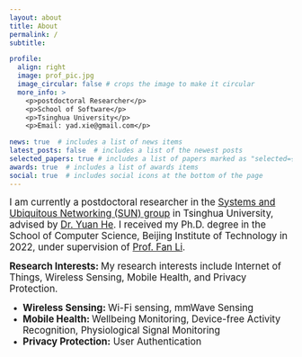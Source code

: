 ```yaml
---
layout: about
title: About
permalink: /
subtitle: 

profile:
  align: right
  image: prof_pic.jpg
  image_circular: false # crops the image to make it circular
  more_info: >
    <p>postdoctoral Researcher</p>
    <p>School of Software</p>
    <p>Tsinghua University</p>
    <p>Email: yad.xie@gmail.com</p>

news: true  # includes a list of news items
latest_posts: false  # includes a list of the newest posts
selected_papers: true # includes a list of papers marked as "selected={true}"
awards: true  # includes a list of awards items
social: true  # includes social icons at the bottom of the page
---
```


<big> I am currently a postdoctoral researcher in the [Systems and Ubiquitous Networking (SUN) group](http://tns.thss.tsinghua.edu.cn/sun/index.html) in Tsinghua University, advised by [Dr. Yuan He](http://tns.thss.tsinghua.edu.cn/sun/members/YuanHe/). I received my Ph.D. degree in the School of Computer Science, Beijing Institute of Technology in 2022, under supervision of [Prof. Fan Li](https://cs.bit.edu.cn/szdw/jsml/js/lf/index.htm).  </big>

<big> <strong> Research Interests: </strong> </big> 
<big> My research interests include Internet of Things, Wireless Sensing, Mobile Health, and Privacy Protection. </big> 
<ul>
<li> <big> <strong> Wireless Sensing: </strong> Wi-Fi sensing, mmWave Sensing </big> </li>
<li> <big> <strong> Mobile Health: </strong> Wellbeing Monitoring, Device-free Activity Recognition, Physiological Signal Monitoring</big> </li>
<li> <big> <strong> Privacy Protection:</strong> User Authentication</big> </li>
</ul>
